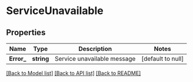 # ServiceUnavailable

## Properties
Name | Type | Description | Notes
------------ | ------------- | ------------- | -------------
**Error_** | **string** | Service unavailable message | [default to null]

[[Back to Model list]](../README.md#documentation-for-models) [[Back to API list]](../README.md#documentation-for-api-endpoints) [[Back to README]](../README.md)

